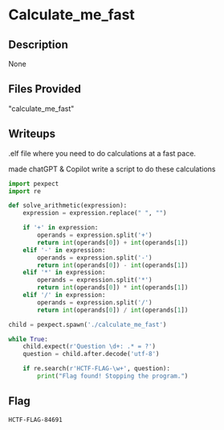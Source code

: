 # Calculate_me_fast

## Description
None

## Files Provided
"calculate_me_fast"

## Writeups
.elf file where you need to do calculations at a fast pace.

made chatGPT & Copilot write a script to do these calculations

```python
import pexpect
import re

def solve_arithmetic(expression):
    expression = expression.replace(" ", "")

    if '+' in expression:
        operands = expression.split('+')
        return int(operands[0]) + int(operands[1])
    elif '-' in expression:
        operands = expression.split('-')
        return int(operands[0]) - int(operands[1])
    elif '*' in expression:
        operands = expression.split('*')
        return int(operands[0]) * int(operands[1])
    elif '/' in expression:
        operands = expression.split('/')
        return int(operands[0]) / int(operands[1])

child = pexpect.spawn('./calculate_me_fast')

while True:
    child.expect(r'Question \d+: .* = ?')
    question = child.after.decode('utf-8')

    if re.search(r'HCTF-FLAG-\w+', question):
        print("Flag found! Stopping the program.")
```

## Flag
```
HCTF-FLAG-84691
```